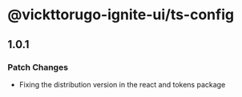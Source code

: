 # @vickttorugo-ignite-ui/ts-config

## 1.0.1

### Patch Changes

- Fixing the distribution version in the react and tokens package
